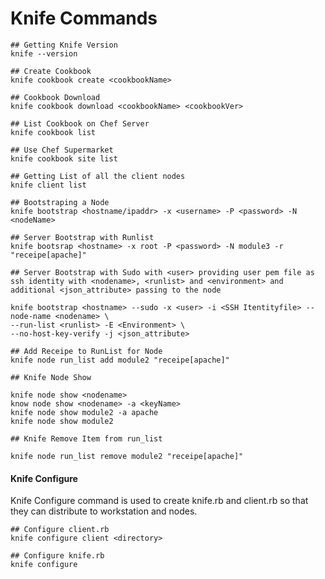 # Knife Commands

```
## Getting Knife Version
knife --version
```

```
## Create Cookbook
knife cookbook create <cookbookName>

## Cookbook Download
knife cookbook download <cookbookName> <cookbookVer>

## List Cookbook on Chef Server
knife cookbook list

## Use Chef Supermarket
knife cookbook site list

```

```
## Getting List of all the client nodes
knife client list
```

```
## Bootstraping a Node
knife bootstrap <hostname/ipaddr> -x <username> -P <password> -N <nodeName>
```

```
## Server Bootstrap with Runlist
knife bootsrap <hostname> -x root -P <password> -N module3 -r "receipe[apache]"
```

```
## Server Bootstrap with Sudo with <user> providing user pem file as ssh identity with <nodename>, <runlist> and <environment> and additional <json_attribute> passing to the node

knife bootstrap <hostname> --sudo -x <user> -i <SSH Itentityfile> --node-name <nodename> \
--run-list <runlist> -E <Environment> \
--no-host-key-verify -j <json_attribute>
```

```
## Add Receipe to RunList for Node
knife node run_list add module2 "receipe[apache]"
```


```
## Knife Node Show

knife node show <nodename>
know node show <nodename> -a <keyName>
knife node show module2 -a apache
knife node show module2
```

```
## Knife Remove Item from run_list

knife node run_list remove module2 "receipe[apache]"
```

#### Knife Configure
Knife Configure command is used to create knife.rb and client.rb so that they can distribute to workstation and nodes.

```
## Configure client.rb
knife configure client <directory>

## Configure knife.rb
knife configure
```